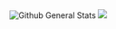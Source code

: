 <!---
- 👋 Hi, I’m @CYX22222003
- 👀 I’m interested in ...
- 🌱 I’m currently learning ...
- 💞️ I’m looking to collaborate on ...
- 📫 How to reach me ...
- 😄 Pronouns: ...
- ⚡ Fun fact: ...
--->
<!---
CYX22222003/CYX22222003 is a ✨ special ✨ repository because its `README.md` (this file) appears on your GitHub profile.
You can click the Preview link to take a look at your changes.
--->
<img src="https://github-readme-stats.vercel.app/api?username=CYX22222003&theme=blue-green&show_icons=true&hide_border=true&count_private=true&show=reviews,prs_merged,prs_merged_percentage" alt="Github General Stats" />

<img src="https://github-profile-trophy.vercel.app/?username=CYX22222003&theme=radical" />
